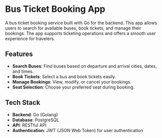 # Bus Ticket Booking App

A bus ticket booking service built with Go for the backend. This app allows users to search for available buses, book tickets, and manage their bookings. The app supports ticketing operations and offers a smooth user experience for travelers.

## Features

- **Search Buses**: Find buses based on departure and arrival cities, dates, and times.
- **Book Tickets**: Select a bus and book tickets easily.
- **Manage Bookings**: View, modify, or cancel your bookings.
- **Seat Selection**: Choose your preferred seat during booking.

## Tech Stack

- **Backend**: Go (Golang)
- **Database**: PostgreSQL
- **API**: RESTful API
- **Authentication**: JWT (JSON Web Token) for user authentication
